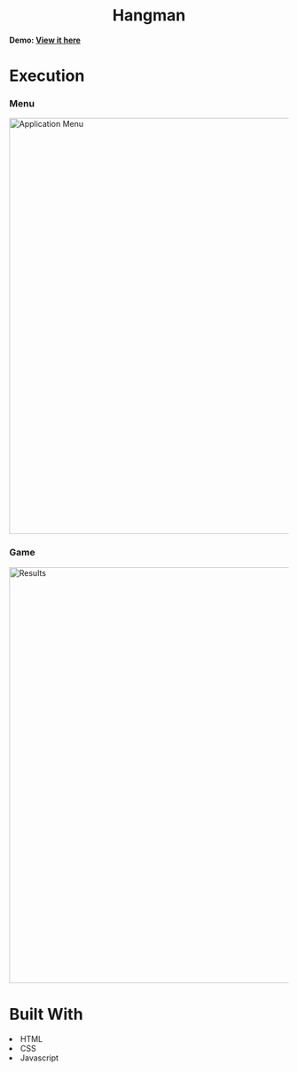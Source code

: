 <h1 align="center">Hangman</h1>
<p><b>Demo: <a href="https://steelesh.github.io/Hangman/"a>View it here</a></b></p>

<h1>Execution</h1>

<h3>Menu</h3>
<img width="750" alt="Application Menu" src="https://user-images.githubusercontent.com/94927484/198027412-8f30baf8-16b6-4db0-96d5-0ac8ad7bb29c.jpg">

<h3>Game</h3>
<img width="750" alt="Results" src="https://user-images.githubusercontent.com/94927484/198027847-c21fec22-cbf0-4a58-b4d8-a25884146e3d.jpg">

<h1>Built With</h1>
<li>HTML</li>
<li>CSS</li>
<li>Javascript</li>
